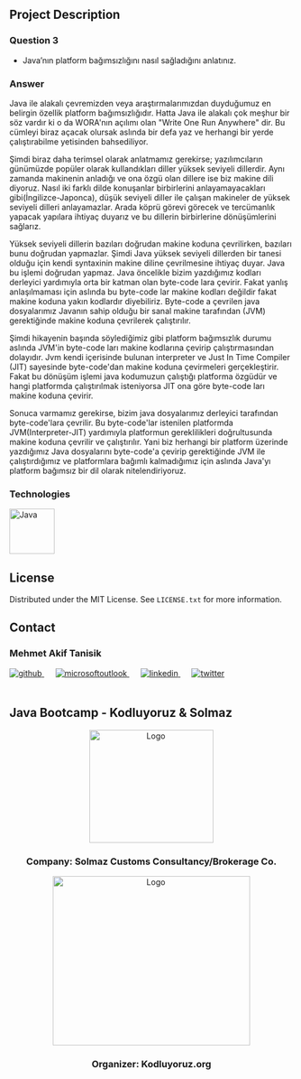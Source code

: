 <!-- ABOUT THE PROJECT -->
## Project Description

### Question 3
- Java’nın platform bağımsızlığını nasıl sağladığını anlatınız.

### Answer

Java ile alakalı çevremizden veya araştırmalarımızdan duyduğumuz en belirgin özellik platform bağımsızlığıdır.
Hatta Java ile alakalı çok meşhur bir söz vardır ki o da WORA'nın açılımı olan "Write One Run Anywhere" dir.
Bu cümleyi biraz açacak olursak aslında bir defa yaz ve herhangi bir yerde çalıştırabilme yetisinden bahsediliyor.

Şimdi biraz daha terimsel olarak anlatmamız gerekirse; yazılımcıların günümüzde popüler olarak kullandıkları diller
yüksek seviyeli dillerdir. Aynı zamanda makinenin anladığı ve ona özgü olan dillere ise biz makine dili diyoruz.
Nasıl iki farklı dilde konuşanlar birbirlerini anlayamayacakları gibi(İngilizce-Japonca), düşük seviyeli diller
ile çalışan makineler de yüksek seviyeli dilleri anlayamazlar. Arada köprü görevi görecek ve tercümanlık yapacak
yapılara ihtiyaç duyarız ve bu dillerin birbirlerine dönüşümlerini sağlarız.

Yüksek seviyeli dillerin bazıları doğrudan makine koduna çevrilirken, bazıları bunu doğrudan yapmazlar. Şimdi Java
yüksek  seviyeli dillerden bir tanesi olduğu için kendi syntaxinin makine diline çevrilmesine ihtiyaç duyar. Java bu
işlemi doğrudan yapmaz. Java öncelikle bizim yazdığımız kodları derleyici yardımıyla orta bir katman olan byte-code lara
çevirir. Fakat yanlış anlaşılmaması için aslında bu byte-code lar makine kodları değildir fakat makine koduna yakın
kodlardır diyebiliriz. Byte-code a çevrilen java dosyalarımız Javanın sahip olduğu bir sanal makine tarafından (JVM)
gerektiğinde makine koduna çevrilerek çalıştırılır.

Şimdi hikayenin başında söylediğimiz gibi platform bağımsızlık durumu aslında JVM'in byte-code ları makine kodlarına
çevirip çalıştırmasından dolayıdır. Jvm kendi içerisinde bulunan interpreter ve Just In Time Compiler (JIT) sayesinde
byte-code'dan makine koduna çevirmeleri gerçekleştirir. Fakat bu dönüşüm işlemi java kodumuzun çalıştığı platforma
özgüdür ve hangi platformda çalıştırılmak isteniyorsa JIT ona göre byte-code ları makine koduna çevirir.

Sonuca varmamız gerekirse, bizim java dosyalarımız derleyici tarafından byte-code'lara çevrilir. Bu byte-code'lar
istenilen platformda JVM(Interpreter-JIT) yardımıyla platformun gereklilikleri doğrultusunda makine koduna çevrilir ve
çalıştırılır. Yani biz herhangi bir platform üzerinde yazdığımız Java dosyalarını byte-code'a çevirip gerektiğinde JVM
ile çalıştırdığımız ve platformlara bağımlı kalmadığımız için aslında Java'yı platform bağımsız bir dil olarak
nitelendiriyoruz.

<!-- TECHNOLOGIES -->
### Technologies

<a href="https://www.java.com/" target="_blank"><img src="../../../outputImages/logos/java.svg" alt="Java" height="80" /></a>





<!-- LICENSE -->
## License

Distributed under the MIT License. See `LICENSE.txt` for more information.




<!-- CONTACT -->
## Contact

### Mehmet Akif Tanisik

<a href="https://github.com/mehmet-akif-tanisik" target="_blank">
<img  src=https://img.shields.io/badge/github-%2324292e.svg?&style=for-the-badge&logo=github&logoColor=white alt=github style="margin-bottom: 20px;" />
</a>
<a href = "mailto:matnsk@outlook.com?subject = Feedback&body = Message">
<img src=https://img.shields.io/badge/send-email-email?&style=for-the-badge&logo=microsoftoutlook&color=CD5C5C alt=microsoftoutlook style="margin-bottom: 20px; margin-left:20px" />
</a>
<a href="https://linkedin.com/in/mehmet-akif-tanisik" target="_blank">
<img src=https://img.shields.io/badge/linkedin-%231E77B5.svg?&style=for-the-badge&logo=linkedin&logoColor=white alt=linkedin style="margin-bottom: 20px; margin-left:20px" />
</a>  
<a href="https://twitter.com/makiftanisik" target="_blank">
<img src=https://img.shields.io/badge/twitter-%2300acee.svg?&style=for-the-badge&logo=twitter&logoColor=white alt=twitter style="margin-bottom: 20px; margin-left:20px" />
</a>

<!-- PROJECT-BOOTCAMP-PRACTICUM PART -->
<br />

## Java Bootcamp - Kodluyoruz & Solmaz
<div align="center">
  <a href="https://www.solmaz.com">
    <img src="../../../outputImages/logos/solmaz-logo.jpg" alt="Logo" width="220" height="200">
  </a>

<h3 align="center">Company: Solmaz Customs Consultancy/Brokerage Co.</h3>
</div>

<div align="center">
  <a href="https://kodluyoruz.org/tr/kodluyoruz/">
    <img src="../../../outputImages/logos/kodluyoruz-logo.png" alt="Logo" width="350" height="300">
  </a>
<h3 align="center">Organizer: Kodluyoruz.org</h3>
</div>

